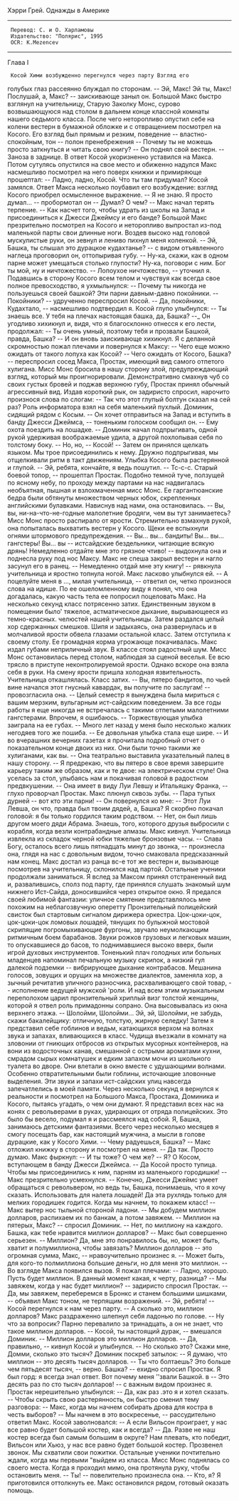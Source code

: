 Хэрри Грей. Однажды в Америке


---------------------------------------------------------------
     Перевод: С. и О. Харламовы
     Издательство: "Полярис", 1995
     OCR: K.Mezencev
---------------------------------------------------------------


Глава I


     Косой Хими возбужденно перегнулся через парту Взгляд его
голубых глаз рассеянно блуждал по сторонам.
     -- Эй, Макс! Эй ты, Макс! Послушай, а, Макс? -- заискивающе
заныл он.
     Большой Макс быстро взглянул на учительницу, Старую Заколку
Монс, сурово возвышающуюся над столом в дальнем конце
классной комнаты нашего седьмого класса. После чего неторопливо
опустил себе на колени вестерн в бумажной обложке и с
отвращением посмотрел на Косого. Его взгляд был прямым и
резким, поведение -- властно-спокойным, тон -- полон
пренебрежения
     -- Почему ты не можешь просто заткнуться и читать свою
книгу? -- Он поднял свой вестерн. -- Заноза в заднице.
В ответ Косой укоризненно уставился на Макса. Потом сутулясь
опустился на свое место и обиженно надулся Макс насмешливо
посмотрел на него поверх книжки и примиряюще прошептал:
     -- Ладно, ладно, Косой. Что ты там придумал? Косой замялся.
Ответ Макса несколько поубавил его возбуждение: взгляд Косого
приобрел осмысленное выражение.
     -- Я не знаю. Я просто думал... -- пробормотал он -- Думал? О
чем? -- Макс начал терять терпение. -- Как насчет того, чтобы
удрать из школы на Запад и присоединиться к Джесси Джеймсу и
его банде?
     Большой Макс презрительно посмотрел на Косого и
неторопливо выпростал из-под маленькой парты свои длинные
ноги. Воздев высоко над головой мускулистые руки, он зевнул и
лениво пихнул меня коленкой.
     -- Эй, Башка, ты слышал это дурацкое кудахтанье? -- с видом
отъявленного наглеца проговорил он, оттопыривая губу. -- Ну-ка,
скажи, как в одном парне может
     умещаться столько глупости? Ну-ка, поговори с ним. Бог ты мой,
ну и ничтожество. -- Лопоухое ничтожество, -- уточнил я.
Подавшись в сторону Косого всем телом и чувствуя как всегда свое
полное превосходство, я ухмыльнулся:
     -- Почему ты никогда не пользуешься своей башкой? Эти парни
давным-давно покойники. -- Покойники? -- удрученно
переспросил Косой. -- Да, покойники, Кудахтало, -- насмешливо
подтвердил я. Косой глупо улыбнулся:
     -- Ты знаешь все. У тебя на плечах настоящая башка, да,
Башка? --_ Он угодливо хихикнул и, видя, что я благосклонно
отнесся к его лести, продолжал: -- Ты очень умный, поэтому тебя
и прозвали Башкой, правда, Башка? -- И он вновь заискивающе
хихикнул.
     Я с деланной скромностью пожал плечами и повернулся к Максу:
     -- Чего еще можно ожидать от такого лопуха как
Косой?
     -- Чего ожидать от Косого, Башка? -- переспросил сосед
Макса, Простак, имеющий вид самого отпетого хулигана.
Мисс Монс бросила в нашу сторону злой, предупреждающий
взгляд, который мы проигнорировали. Демонстративно смахнув
чуб со своих густых бровей и поджав верхнюю губу, Простак
принял обычный агрессивный вид. Издав короткий рык, он
задиристо спросил, нарочито произнося слова по слогам: -- Так что
этот глупый болтун сказал на сей раз? Роль информатора взял на
себя маленький пухлый. Доминик, сидящий рядом с Косым.
     -- Он хочет отправиться на Запад и вступить в банду Джесси
Джеймса, -- тоненьким голоском сообщил он. -- Ему охота
поездить на лошадке. -- Доминик начал подпрыгивать, одной рукой
удерживая воображаемые удила, а другой похлопывая себя по
толстому боку. -- Но, но, -- Косой! -- Затем он принялся щелкать
языком.
     Мы трое присоединились к нему. Дружно подпрыгивая, мы
отщелкивали ритм в такт движениям. Улыбка Косого была
растерянной и глупой. -- Эй, ребята, кончайте, я ведь пошутил. --
Тс-с-с. Старый боевой топор, -- прошептал Простак.
     Подобно  темной туче, ползущей по ясному небу, по проходу между партами
на  нас  надвигалась  необъятная,  пышная  и  взлохмаченная  мисс  Монс.  Ее
гаргантюанские  бедра  были  обтянуты  множеством  черных  юбок, скрепленных
английскими булавками.  Нависнув над нами, она остановилась.
     -- Вы, вы, ни-на-что-не-годные малолетние бродяги, чем вы тут
занимаетесь?
     Мисс Монс просто распирало от ярости. Стремительно взмахнув
рукой, она попыталась выхватить вестерн у Косого. Щеки ее
вспыхнули огнями штормового предупреждения.
     --  Вы... вы... бандиты! Вы... вы... гангстеры! Вы... вы -- истсайдские
бездельники, читающие всякую  дрянь!  Немедленно  отдайте  мне  это  грязное
чтиво! -- выдохнула она и поднесла руку под нос Максу.
     Макс не спеша закрыл вестерн и нагло засунул его в ранец.
     -- Немедленно отдай мне эту книгу! -- рявкнула учительница и
яростно топнула ногой. Макс ласково улыбнулся ей.
     -- А поцелуйте меня в ..., милая учительница, -- ответил он,
четко произнося слова на идише.
     По ее ошеломленному виду я понял, что она догадалась, какую
часть тела ее попросил поцеловать Макс.
     На несколько секунд класс потрясенно затих. Единственным
звуком в помещении было' тяжелое, астматическое дыхание,
вырывающееся из темно-красных. челюстей нашей учительницы.
Затем раздался целый хор сдержанных смешков. Шипя и задыхаясь,
она развернулась и в молчаливой ярости обвела глазами остальной
класс. Затем отступила к своему столу. Ее громадная корма
угрожающе покачивалась.
     Макс издал губами неприличный звук. В классе стоял радостный
шум. Мисс Монс остановилась перед столом, наблюдая за сценой
веселья. Ее всю трясло в приступе неконтролируемой ярости. Однако
вскоре она взяла себя в руки. На смену ярости пришла холодная
язвительность. Учительница откашлялась. Класс затих.
     -- Вы, пятеро бандитов, по чьей вине начался этот гнусный
кавардак, вы получите по заслугам! -- провозгласила она. -- Целый
семестр я вынуждена была мириться с вашим мерзким, вульгарным
ист-сайдским поведением. За все годы работы я еще никогда не
встречалась с такими отпетыми малолетними гангстерами. Впрочем, я
ошибаюсь. -- Торжествующая улыбка заиграла на ее губах. --
Много лет назад у меня было несколько жалких негодяев того же
пошиба. -- Ее довольная улыбка стала еще шире. -- И во
вчерашних вечерних газетах я прочитала подробный отчет о
показательном конце двоих из них. Они были точно такими же
хулиганами, как вы. -- Она театрально выставила указательный
палец в нашу сторону. -- Я предрекаю, что вы пятеро в свое время
завершите карьеру таким же образом, как и те двое: на
электрическом стуле!
     Она уселась за стол, улыбаясь нам и покачивая головой в
радостном предвкушении.
     -- Она имеет в виду Луи Левшу и Итальяшку Франка, -- глухо
проворчал Простак. Макс плюнул сквозь зубы.
     -- Пара тупых дурней -- вот кто эти парни! -- Он повернулся
ко мне: -- Этот Луи Левша, он что, правда был твоим дядей, а,
Башка?
     Я скорбно покачал головой: я бы только гордился таким
родством.
     -- Нет, он был лишь другом моего дяди Абрама. Знаешь, того,
которого друзья выбросили с корабля, когда везли контрабандные
алмазы. Макс кивнул.
     Учительница извлекла из складок черной юбки тяжелые
бронзовые часы.
     -- Слава Богу, осталось всего лишь пятнадцать минут до звонка,
     -- произнесла она, глядя на нас с довольным видом, точно
смаковала предсказанный нам конец.
     Макс достал из ранца вс-е тот же вестерн и, вызывающе
посмотрев на учительницу, склонился над партой. Остальные
ученики продолжали заниматься. Я вслед за Максом принял
отстраненный вид и, развалившись, сполз под парту, где принялся
слушать знакомый шум нижнего Ист-Сайда, доносившийся через
открытое окно. Я предался своей любимой фантазии: уличное
смятение представлялось мне похожим на неблагозвучную
оперетту Пронзительный полицейский свисток был стартовым
сигналом дирижера оркестра. Цок-цоки-цок, цок-цоки-цок ломовых
лошадей, тянущих по булыжной мостовой скрипящие
погромыхивающие фургоны, звучало неумолкающим ритмичным
боем барабанов. Звуки рожков грузовых
     и легковых машин, то опускавшиеся до басов, то поднимавшиеся
высоко вверх, были игрой духовых инструментов. Тоненький плач
голодных или больных младенцев напоминал печальную музыку
скрипок, а низкий гул далекой подземки -- вибрирующее дыхание
контрабасов. Мешанина голосов, зовущих и орущих на множестве
диалектов, заменяла хор, а зычный речитатив уличного разносчика,
расхваливающего свой товар, -- исполнение ведущей мужской
'роли. И над всем этим музыкальным переполохом царил
пронзительный хриплый визг толстой женщины, которой я отвел
роль примадонны сопрано. Она высовывалась из окна верхнего
этажа.
     -- Шолойми, Шолойми... Эй, эй, Шолойми, не забудь, скажи
бакалейщику: отличную, толстую, жирную селедку!
Затем я представил себе гоблинов и ведьм, катающихся верхом
на волнах звука и запахах, вливающихся в класс. Чудища въезжали
в комнату на зловонии от гниющих отбросов из открытых
мусорных контейнеров, на вони из водосточных канав, смешанной
с острыми ароматами кухни, смрадом сырых комнатушек и едким
запахом мочи из школьного туалета во дворе. Они влетали в окно
вместе с удушающими волнами. Особенно отвратительными были
гоблины, источающие зловонные выделения. Эти звуки и запахи
ист-сайдских улиц навсегда запечатлелись в моей памяти.
Через несколько секунд я вернулся к реальности и посмотрел на
Большого Макса, Простака, Доминика и Косого, пытаясь угадать, о
чем они думают. Я представил всех нас на конях с револьверами в
руках, удирающих от отряда полицейских. Это было бы весело,
подумал я и рассмеялся над собой. Я, Башка, занимаюсь детскими
фантазиями. Всего через несколько месяцев я смогу посещать бар,
как настоящий мужчина, а мысли в голове дурацкие, как у Косого
Хими.
     -- Чему радуешься, Башка? -- Макс отложил книжку в сторону
и посмотрел на меня. -- Да так. Просто думаю. Макс фыркнул: --
И ты тоже? О чем же?
     -- Я? О Косом, вступающем в банду Джесси Джеймса. -- Да Косой
просто тупица. Чтобы мы присоединились к ним, парням из
маленького городишки! -- Макс презрительно усмехнулся. -- Конечно,
     Джесси Джеймс умеет обращаться с револьвером, но ведь ты, Башка, понимаешь, что я хочу сказать. Использовать для налета лошадей! Да эта рухлядь
только для мелких городишек годится. Когда мы начнем, то
покажем класс! -- Макс вытер нос тыльной стороной ладони. --
Мы добудем миллион долларов, распихаем их по банкам, а потом
завяжем.
     -- Миллион на пятерых, Макс? -- спросил Доминик. -- Нет, по
миллиону на каждого. Башка, как тебе нравится миллион долларов?
     -- Макс был совершенно серьезен.
     -- Миллион? Да, мне это понравилось бы, но, может быть,
хватит и полумиллиона, чтобы завязать? Миллион долларов -- это
огромная сумма, Макс, -- нравоучительно произнес я.
     -- Может быть, для кого-то полмиллиона большие деньги, но
для меня это миллион. -- Во взгляде Макса появился вызов. Я
пожал плечами:
     -- Ладно, хорошо. Пусть будет миллион. В данный момент
какая, к черту, разница?
     -- Мы завяжем, когда у нас будет миллион? -- задиристо
спросил Простак.
     -- Да, мы завяжем, переберемся в Бронкс и станем большими
шишками, -- объявил Макс тоном, не терпящим возражений.
     -- Эй, ребята! -- Косой перегнулся к нам через парту. -- А
сколько это, миллион долларов? Макс раздраженно шлепнул себя
ладонью по голове. -- Ну что за вопросик? Парню перевалило за
тринадцать, а он не знает, что такое миллион долларов.
     -- Косой, ты настоящий дурак, -- вмешался Доминик. --
Миллион долларов это миллион долларов.
     -- Да, правильно, -- кивнул Косой и улыбнулся. -- Но сколько это?
Скажи мне, Домми, сколько это тысяч? Доминик поскреб затылок:
     -- Я думаю, что миллион -- это десять тысяч долларов.
     -- Ты что болтаешь? Это больше чем пятьдесят тысяч, -- верно.
Башка? -- ехидно спросил Простак.
     Я был горд: я всегда знал ответ. Вот почему меня ''звали
Башкой.
     в
     -- Это десять раз по сто тысяч долларов! -- с важным видом
произнес я. Простак нерешительно улыбнулся: -- Да, как раз .это я
и хотел сказать. -- Чтобы скрыть свою растерянность, он быстро
сменил тему разговора: -- Макс, когда мы начнем собирать дрова
для костра в честь выборов?
     -- Мы начнем в это воскресенье, -- рассудительно ответил
Макс. Косой заволновался:
     -- А если Вильсон проиграет, у нас все равно будет большой
костер, как и всегда?
     -- Да. Разве не наш костер всегда был самым большим в округе?
Нам плевать, кто победит, Вильсон или Хьюз, у нас все равно будет
большой костер.
     Прозвенел звонок. Мы схватили свои пожитки. Остальные
ученики почтительно ждали, когда мы первыми "выйдем из класса.
Мисс Монс поднялась со своего места. Когда я проходил мимо, она
протянула руку, чтобы остановить меня.
     -- Ты! -- повелительно произнесла она. -- Кто, я?
Я приготовился оттолкнуть ее. Макс остановился рядом,
готовый оказать помощь.